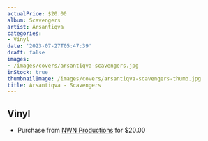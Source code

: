 ```yaml
---
actualPrice: $20.00
album: Scavengers
artist: Arsantiqva
categories:
- Vinyl
date: '2023-07-27T05:47:39'
draft: false
images:
- /images/covers/arsantiqva-scavengers.jpg
inStock: true
thumbnailImage: /images/covers/arsantiqva-scavengers-thumb.jpg
title: Arsantiqva - Scavengers
---
```


## Vinyl
* Purchase from [NWN Productions](http://shop.nwnprod.com/index.php?route=product/product&path=75&product_id=13649&sort=pd.name&order=ASC) for $20.00
